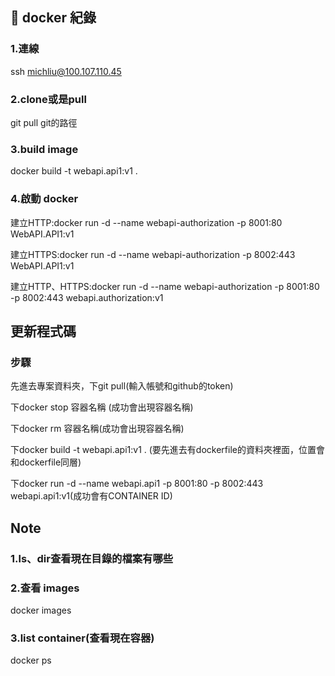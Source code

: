 ## 📄 docker 紀錄

### 1.連線
ssh michliu@100.107.110.45

### 2.clone或是pull
git pull git的路徑

### 3.build image
docker build -t webapi.api1:v1 .

### 4.啟動 docker
建立HTTP:docker run -d --name webapi-authorization -p 8001:80 WebAPI.API1:v1

建立HTTPS:docker run -d --name webapi-authorization -p 8002:443 WebAPI.API1:v1

建立HTTP、HTTPS:docker run -d --name webapi-authorization -p 8001:80 -p 8002:443 webapi.authorization:v1

## 更新程式碼

### 步驟
先進去專案資料夾，下git pull(輸入帳號和github的token)

下docker stop 容器名稱 (成功會出現容器名稱)

下docker rm 容器名稱(成功會出現容器名稱)

下docker build -t webapi.api1:v1 . (要先進去有dockerfile的資料夾裡面，位置會和dockerfile同層)

下docker run -d --name webapi.api1 -p 8001:80 -p 8002:443 webapi.api1:v1(成功會有CONTAINER ID)


##	Note
### 1.ls、dir查看現在目錄的檔案有哪些
### 2.查看 images
docker images 
### 3.list container(查看現在容器)
docker ps




